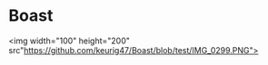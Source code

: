 # Boast
<img width="100" height="200" src"https://github.com/keurig47/Boast/blob/test/IMG_0299.PNG">

